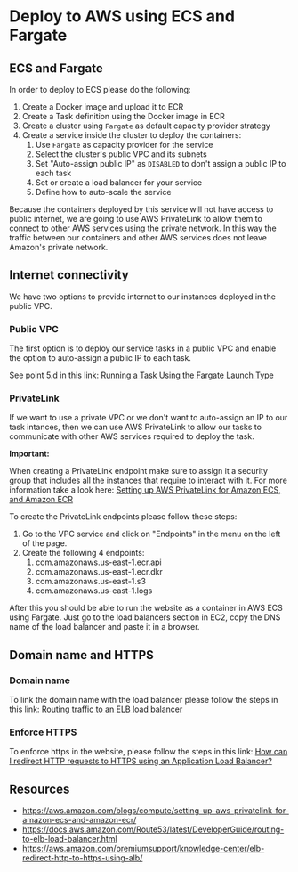 # Deploy to AWS using ECS and Fargate

## ECS and Fargate

In order to deploy to ECS please do the following:

1. Create a Docker image and upload it to ECR
1. Create a Task definition using the Docker image in ECR
1. Create a cluster using `Fargate` as default capacity provider strategy
1. Create a service inside the cluster to deploy the containers:
    1. Use `Fargate` as capacity provider for the service
    1. Select the cluster's public VPC and its subnets
    1. Set "Auto-assign public IP" as `DISABLED` to don't assign a public IP to each task
    1. Set or create a load balancer for your service
    1. Define how to auto-scale the service

Because the containers deployed by this service will not have access to public internet, we are going to use AWS
PrivateLink to allow them to connect to other AWS services using the private network. In this way the traffic between
our containers and other AWS services does not leave Amazon's private network.

## Internet connectivity

We have two options to provide internet to our instances deployed in the public VPC.

### Public VPC

The first option is to deploy our service tasks in a public VPC and enable the option
to auto-assign a public IP to each task.

See point 5.d in this link: [Running a Task Using the Fargate Launch Type](https://docs.aws.amazon.com/AmazonECS/latest/developerguide/ecs_run_task_fargate.html)

### PrivateLink

If we want to use a private VPC or we don't want to auto-assign an IP to our task intances,
then we can use AWS PrivateLink to allow our tasks to communicate with other AWS services required
to deploy the task.

**Important:**

When creating a PrivateLink endpoint make sure to assign it a security group that includes all the instances that
require to interact with it. For more information take a look here:
[Setting up AWS PrivateLink for Amazon ECS, and Amazon ECR](https://aws.amazon.com/blogs/compute/setting-up-aws-privatelink-for-amazon-ecs-and-amazon-ecr/)

To create the PrivateLink endpoints please follow these steps:

1. Go to the VPC service and click on "Endpoints" in the menu on the left of the page.
1. Create the following 4 endpoints:
    1. com.amazonaws.us-east-1.ecr.api
    1. com.amazonaws.us-east-1.ecr.dkr  
    1. com.amazonaws.us-east-1.s3
    1. com.amazonaws.us-east-1.logs

After this you should be able to run the website as a container in AWS ECS using Fargate.
Just go to the load balancers section in EC2, copy the DNS name of the load balancer and paste it in a browser.

## Domain name and HTTPS

### Domain name

To link the domain name with the load balancer please follow the steps in this link:
[Routing traffic to an ELB load balancer](https://docs.aws.amazon.com/Route53/latest/DeveloperGuide/routing-to-elb-load-balancer.html)

### Enforce HTTPS

To enforce https in the website, please follow the steps in this link:
[How can I redirect HTTP requests to HTTPS using an Application Load Balancer?](https://aws.amazon.com/premiumsupport/knowledge-center/elb-redirect-http-to-https-using-alb/)

## Resources

* https://aws.amazon.com/blogs/compute/setting-up-aws-privatelink-for-amazon-ecs-and-amazon-ecr/
* https://docs.aws.amazon.com/Route53/latest/DeveloperGuide/routing-to-elb-load-balancer.html
* https://aws.amazon.com/premiumsupport/knowledge-center/elb-redirect-http-to-https-using-alb/
